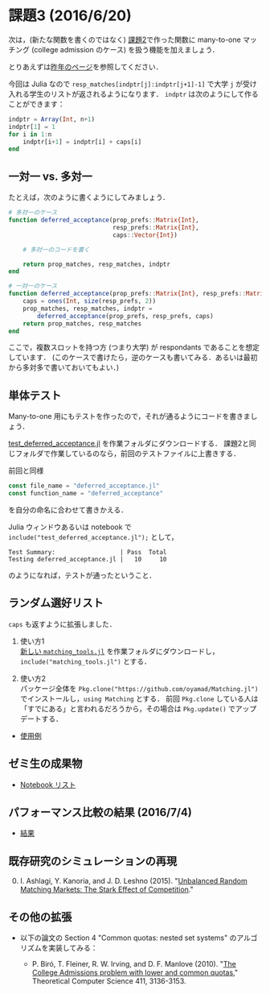 # 課題3 (2016/6/20)

次は，(新たな関数を書くのではなく) [課題2](../ex02)で作った関数に many-to-one マッチング
(college admission のケース) を扱う機能を加えましょう．

とりあえずは[昨年のページ](https://github.com/OyamaZemi/exercises2015/tree/master/ex03)を参照してください．

今回は Julia なので `resp_matches[indptr[j]:indptr[j+1]-1]` で大学 `j` が受け入れる学生のリストが返されるようになります．
`indptr` は次のようにして作ることができます：

```jl
indptr = Array(Int, n+1)
indptr[1] = 1
for i in 1:n
    indptr[i+1] = indptr[i] + caps[i]
end
```


## 一対一 vs. 多対一

たとえば，次のように書くようにしてみましょう．

```jl
# 多対一のケース
function deferred_acceptance(prop_prefs::Matrix{Int},
                             resp_prefs::Matrix{Int},
                             caps::Vector{Int})

    # 多対一のコードを書く

    return prop_matches, resp_matches, indptr
end

# 一対一のケース
function deferred_acceptance(prop_prefs::Matrix{Int}, resp_prefs::Matrix{Int})
    caps = ones(Int, size(resp_prefs, 2))
    prop_matches, resp_matches, indptr =
        deferred_acceptance(prop_prefs, resp_prefs, caps)
    return prop_matches, resp_matches
end
```

ここで，複数スロットを持つ方 (つまり大学) が respondants であることを想定しています．
(このケースで書けたら，逆のケースも書いてみる．あるいは最初から多対多で書いておいてもよい．)


## 単体テスト

Many-to-one 用にもテストを作ったので，それが通るようにコードを書きましょう．

[test_deferred_acceptance.jl](https://raw.githubusercontent.com/OyamaZemi/exercises2016/d8a41a8929d67110109cb08d0557de86767fcd05/ex03/test_deferred_acceptance.jl)
を作業フォルダにダウンロードする．
課題2と同じフォルダで作業しているのなら，前回のテストファイルに上書きする．

前回と同様

```jl
const file_name = "deferred_acceptance.jl"
const function_name = "deferred_acceptance"
```

を自分の命名に合わせて書きかえる．

Julia ウィンドウあるいは notebook で `include("test_deferred_acceptance.jl");` として，

```
Test Summary:                  | Pass  Total
Testing deferred_acceptance.jl |   10     10
```

のようになれば，テストが通ったということ．


## ランダム選好リスト

`caps` も返すように拡張しました．

1. 使い方1  
   [新しい `matching_tools.jl`](https://raw.githubusercontent.com/oyamad/Matching.jl/c5f86f101eeb75f5c93d80b0726be2253a7fc765/src/matching_tools.jl)
   を作業フォルダにダウンロードし，`include("matching_tools.jl")` とする．

2. 使い方2  
   パッケージ全体を `Pkg.clone("https://github.com/oyamad/Matching.jl")` でインストールし，`using Matching` とする．
   前回 `Pkg.clone` している人は「すでにある」と言われるだろうから，その場合は `Pkg.update()` でアップデートする．

* [使用例](http://nbviewer.jupyter.org/github/oyamad/Matching.jl/blob/0df7172f47a62a63c48cee28d70c9f7d1b38de46/examples/random_prefs.ipynb)


## ゼミ生の成果物

* [Notebook リスト](notebooks.md)


## パフォーマンス比較の結果 (2016/7/4)

* [結果](http://nbviewer.jupyter.org/github/OyamaZemi/exercises2016/blob/84cc1244ae41cd8f3fdc7a58e0a1f4a349e5a513/ex03/competition_many_to_one.ipynb)


## 既存研究のシミュレーションの再現

0. I. Ashlagi, Y. Kanoria, and J. D. Leshno (2015).
   "[Unbalanced Random Matching Markets: The Stark Effect of Competition](http://web.stanford.edu/~iashlagi/papers/UnbalancedMatchingAKL.pdf)."


## その他の拡張

* 以下の論文の Section 4 "Common quotas: nested set systems" のアルゴリズムを実装してみる：
  
  * P. Biró, T. Fleiner, R. W. Irving, and D. F. Manlove (2010).
    "[The College Admissions problem with lower and common quotas](http://www.sciencedirect.com/science/article/pii/S0304397510002860),"
    Theoretical Computer Science 411, 3136-3153.
